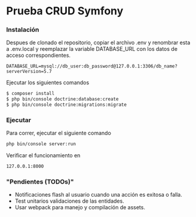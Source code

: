 # Prueba CRUD Symfony

### Instalación

Despues de clonado el repositorio, copiar el archivo .env y renombrar esta a .env.local y reemplazar la variable DATABASE_URL con los datos de acceso correspondientes.
```
DATABASE_URL=mysql://db_user:db_password@127.0.0.1:3306/db_name?serverVersion=5.7
```
Ejecutar los siguientes comandos

```sh
$ composer install
$ php bin/console doctrine:database:create
$ php bin/console doctrine:migrations:migrate 
```


### Ejecutar

Para correr, ejecutar el siguiente comando

```sh
php bin/console server:run
```

Verificar el funcionamiento en 

```sh
127.0.0.1:8000
```


### "Pendientes (TODOs)"

 - Notificaciones flash al usuario cuando una acción es exitosa o falla.
 - Test unitarios validaciones de las entidades.
 - Usar webpack para manejo y compilación de assets.



